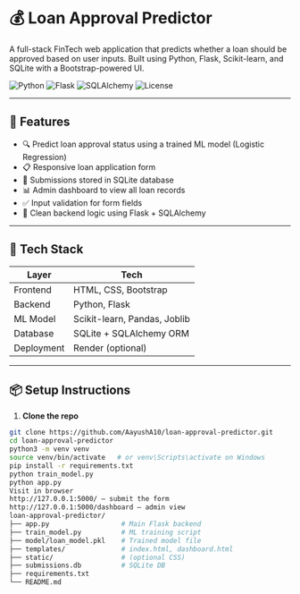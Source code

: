 # 💰 Loan Approval Predictor

A full-stack FinTech web application that predicts whether a loan should be approved based on user inputs. Built using Python, Flask, Scikit-learn, and SQLite with a Bootstrap-powered UI.

![Python](https://img.shields.io/badge/Python-3.10%2B-blue.svg)
![Flask](https://img.shields.io/badge/Flask-2.0+-orange.svg)
![SQLAlchemy](https://img.shields.io/badge/SQLAlchemy-ORM-red.svg)
![License](https://img.shields.io/badge/license-MIT-green.svg)

---

## 🚀 Features

- 🔍 Predict loan approval status using a trained ML model (Logistic Regression)
- 📋 Responsive loan application form
- 💾 Submissions stored in SQLite database
- 📊 Admin dashboard to view all loan records
- ✅ Input validation for form fields
- 🧠 Clean backend logic using Flask + SQLAlchemy

---

## 🧪 Tech Stack

| Layer       | Tech                                |
|-------------|-------------------------------------|
| Frontend    | HTML, CSS, Bootstrap                |
| Backend     | Python, Flask                       |
| ML Model    | Scikit-learn, Pandas, Joblib        |
| Database    | SQLite + SQLAlchemy ORM             |
| Deployment  | Render (optional)                   |


---

## 📦 Setup Instructions

1. **Clone the repo**

```bash
git clone https://github.com/AayushA10/loan-approval-predictor.git
cd loan-approval-predictor
python3 -m venv venv
source venv/bin/activate   # or venv\Scripts\activate on Windows
pip install -r requirements.txt
python train_model.py
python app.py
Visit in browser
http://127.0.0.1:5000/ — submit the form
http://127.0.0.1:5000/dashboard — admin view
loan-approval-predictor/
├── app.py                  # Main Flask backend
├── train_model.py          # ML training script
├── model/loan_model.pkl    # Trained model file
├── templates/              # index.html, dashboard.html
├── static/                 # (optional CSS)
├── submissions.db          # SQLite DB
├── requirements.txt
└── README.md
